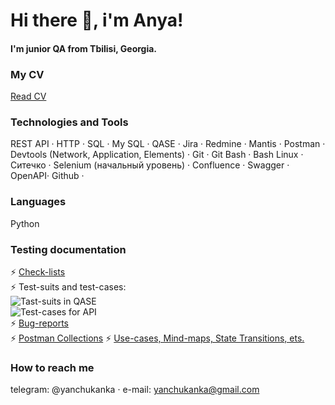 # Hi there 👋, i'm Anya!
#### I'm junior QA from Tbilisi, Georgia.

### My CV
[Read CV](https://docs.google.com/document/d/1gIGALt9zfLahswHB4AAGPmjYUscjd3G548x9ZNSxSao/edit?usp=sharing)

### Technologies and Tools
REST API ·
HTTP ·
SQL ·
My SQL ·
QASE ·
Jira ·
Redmine ·
Mantis ·
Postman ·
Devtools (Network, Application, Elements) ·
Git ·
Git Bash ·
Bash Linux ·
Ситечко ·
Selenium (начальный уровень) ·
Confluence ·
Swagger ·
OpenAPI·
Github ·

### Languages
Python

### Testing documentation
⚡ [Check-lists](https://github.com/yanchukanka/check-lists)  
⚡ Test-suits and test-cases:  
![Tast-suits in QASE](https://app.qase.io/project/TEST?suite=1)  
![Test-cases for API](https://docs.google.com/spreadsheets/d/1OHv67l4nuOtl7viPgMwYgsh8qRRuDVWTnDy6M4cMHJI/edit?gid=0#gid=0)  
⚡ [Bug-reports]()  
⚡ [Postman Collections]()
⚡ [Use-cases, Mind-maps, State Transitions, ets.]()


### How to reach me
telegram: @yanchukanka ·
e-mail: yanchukanka@gmail.com
